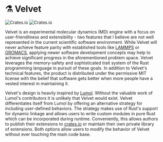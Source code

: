 # :alembic: Velvet
![Crates.io](https://img.shields.io/crates/v/velvet)
![Crates.io](https://img.shields.io/crates/l/velvet)

Velvet is an experimental molecular dynamics (MD) engine with a focus on user-friendliness and extensibility - two features that I believe are not well represented in the current scientific software environment. While Velvet will never achieve feature parity with established tools like [LAMMPS](https://github.com/lammps/lammps) or [GROMACS](https://gitlab.com/gromacs/gromacs), applying newer software development concepts may help to achieve significant progress in the aforementioned problem space. Velvet leverages the memory-safety and sophisticated trait system of the Rust programming language in pursuit of these goals. In addition to Velvet's technical features, the product is distributed under the permissive MIT license with the belief that software gets better when more people have a vested interest in maintaining it.

Velvet's design is heavily inspired by [Lumol](https://github.com/lumol-org/lumol). Without the valuable work of Lumol's contributors it is unlikely that Velvet would exist. Velvet differentiates itself from Lumol by offering an alternative strategy for including user-defined behaviors. The strategy makes use of Rust's support for dynamic linkage and allows users to write custom modules in pure Rust which can be incorporated during runtime. Conveniently, this allows authors to publish their extensions to [crates.io](https://crates.io/) or maintain their own private library of extensions. Both options allow users to modify the behavior of Velvet without ever touching the main code base.